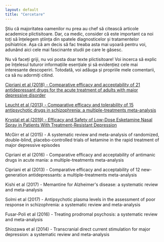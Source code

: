 ```yaml
---
layout: default
title: "Cercetare"
---
```


Știu că majoritatea oamenilor nu prea au chef să citească articole academice plictisitoare. Dar, ca medic, consider că este important ca noi toți să înțelegem știința din spatele diagnosticelor și tratamentelor psihiatrice. Așa că am decis să fac treaba asta mai ușoară pentru voi, adunând aici cele mai fascinante studii pe care le găsesc.

Nu vă faceți griji, nu voi posta doar texte plictisitoare! Voi incerca să explic pe înțelesul tuturor informațiile esențiale și să evidențiez cele mai interesante descoperiri. Totodată, voi adăuga și propriile mele comentarii, ca să nu adormiți citind.

[Cipriani et al (2018) - Comparative efficacy and acceptability of 21 antidepressant drugs for the acute treatment of adults with major depressive disorder](https://pubmed.ncbi.nlm.nih.gov/29477251/)

[Leucht et al (2013) - Comparative efficacy and tolerability of 15 antipsychotic drugs in schizophrenia: a multiple-treatments meta-analysis](https://pubmed.ncbi.nlm.nih.gov/29477251/)

[Krystal et al (2019) - Efficacy and Safety of Low-Dose Esketamine Nasal Spray in Patients With Treatment-Resistant Depression](https://pubmed.ncbi.nlm.nih.gov/31109201/)

McGirr et al (2015) - A systematic review and meta-analysis of randomized, double-blind, placebo-controlled trials of ketamine in the rapid treatment of major depressive episodes

Cipriani et al (2016) - Comparative efficacy and acceptability of antimanic drugs in acute mania: a multiple-treatments meta-analysis

Cipriani et al (2013) - Comparative efficacy and acceptability of 12 new-generation antidepressants: a multiple-treatments meta-analysis

Kishi et al (2017) - Memantine for Alzheimer's disease: a systematic review and meta-analysis

Solmi et al (2017) - Antipsychotic plasma levels in the assessment of poor response in schizophrenia: a systematic review and meta-analysis

Fusar-Poli et al (2016) - Treating prodromal psychosis: a systematic review and meta-analysis

Shiozawa et al (2014) - Transcranial direct current stimulation for major depression: a systematic review and meta-analysis

